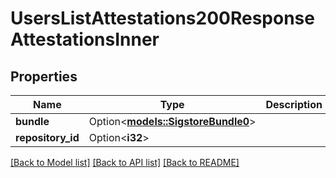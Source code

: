 # UsersListAttestations200ResponseAttestationsInner

## Properties

Name | Type | Description | Notes
------------ | ------------- | ------------- | -------------
**bundle** | Option<[**models::SigstoreBundle0**](sigstore-bundle-0.md)> |  | [optional]
**repository_id** | Option<**i32**> |  | [optional]

[[Back to Model list]](../README.md#documentation-for-models) [[Back to API list]](../README.md#documentation-for-api-endpoints) [[Back to README]](../README.md)


